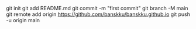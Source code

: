 git init
git add README.md
git commit -m "first commit"
git branch -M main
git remote add origin https://github.com/banskku/banskku.github.io
git push -u origin main